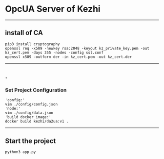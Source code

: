 # OpcUA Server of Kezhi
---
## install of CA	
```shell script
pip3 install cryptography
openssl req -x509 -newkey rsa:2048 -keyout kz_private_key.pem -out kz_cert.pem -days 355 -nodes -config ssl.conf
openssl x509 -outform der -in kz_cert.pem -out kz_cert.der
```
---
## .
### Set Project Configuration
``` shell script
'config:'
vim ./config/config.json
'node:'
vim ./config/data.json
'build docker image:'
docker build kezhi/da2ua:v1 .
```
---
## Start the project
```python
python3 app.py
```
